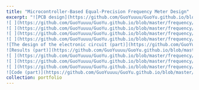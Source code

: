 ```yaml
---
title: "Microcontroller-Based Equal-Precision Frequency Meter Design"
excerpt: "![PCB design](https://github.com/GuoYuuuu/GuoYu.github.io/blob/master/frequency/PCB.png?raw=true)
![ ](https://github.com/GuoYuuuu/GuoYu.github.io/blob/master/frequency/PCB.png?raw=true)
![ ](https://github.com/GuoYuuuu/GuoYu.github.io/blob/master/frequency/PCB2.png?raw=true)
![ ](https://github.com/GuoYuuuu/GuoYu.github.io/blob/master/frequency/PCB3.png?raw=true)
![ ](https://github.com/GuoYuuuu/GuoYu.github.io/blob/master/frequency/PCB.png?raw=true)
![The design of the electronic circuit (part)](https://github.com/GuoYuuuu/GuoYu.github.io/blob/master/frequency/circuit.png?raw=true)
![Results (part)](https://github.com/GuoYuuuu/GuoYu.github.io/blob/master/frequency/FrequencyMeter.png?raw=true)
![ ](https://github.com/GuoYuuuu/GuoYu.github.io/blob/master/frequency/result.png?raw=true)
![ ](https://github.com/GuoYuuuu/GuoYu.github.io/blob/master/frequency/meter2.png?raw=true)
![ ](https://github.com/GuoYuuuu/GuoYu.github.io/blob/master/frequency/result2.png?raw=true)
![Code (part)](https://github.com/GuoYuuuu/GuoYu.github.io/blob/master/frequency/CODE.png?raw=true)"
collection: portfolio
---
```

